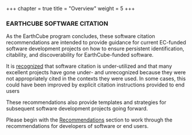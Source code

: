 +++
chapter = true
title = "Overview"
weight = 5
+++

### EARTHCUBE SOFTWARE CITATION

As the EarthCube program concludes, these software citation recommendations are intended to provide guidance for current EC-funded software development projects on how to ensure persistent identification, citability, and discoverability for EarthCube-funded software.

It is [recognized](../resources) that software citation is under-utilized and that many excellent projects have gone under- and unrecognized because they were not appropriately cited in the contexts they were used.  In some cases, this could have been improved by explicit citation instructions provided to end users 

These recommendations also provide templates and strategies for subsequent software development projects going forward.


Please begin with the [Recommendations](../recommendations/) section to work through the recommendations for developers of software or end users.

